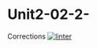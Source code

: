 # Unit2-02-2-
Corrections
[![linter](https://github.com/JacksonNaufal/Unit2-02-2-/workflows/linter/badge.svg)](https://github.com/marketplace/actions/super-linter)
